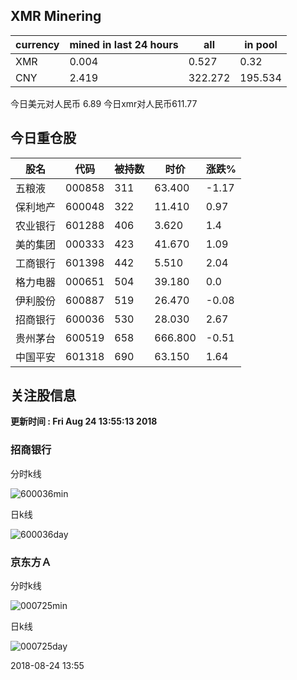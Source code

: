 ## XMR Minering

|currency|mined in last 24 hours|all|in pool|
|---|---|---|---|
|XMR|0.004|0.527|0.32|
|CNY|2.419|322.272|195.534|

今日美元对人民币 6.89	今日xmr对人民币611.77


## 今日重仓股 

|股名|代码|被持数|时价|涨跌%|
|---|---|---|---|---|
|五粮液|000858|311|63.400|-1.17|
|保利地产|600048|322|11.410|0.97|
|农业银行|601288|406|3.620|1.4|
|美的集团|000333|423|41.670|1.09|
|工商银行|601398|442|5.510|2.04|
|格力电器|000651|504|39.180|0.0|
|伊利股份|600887|519|26.470|-0.08|
|招商银行|600036|530|28.030|2.67|
|贵州茅台|600519|658|666.800|-0.51|
|中国平安|601318|690|63.150|1.64|

## 关注股信息
**更新时间 : Fri Aug 24 13:55:13 2018**
### 招商银行 
分时k线

![600036min](http://image.sinajs.cn/newchart/min/n/sh600036.gif)

日k线

![600036day](http://image.sinajs.cn/newchart/daily/n/sh600036.gif)

### 京东方Ａ 
分时k线

![000725min](http://image.sinajs.cn/newchart/min/n/sz000725.gif)

日k线

![000725day](http://image.sinajs.cn/newchart/daily/n/sz000725.gif)

2018-08-24 13:55
